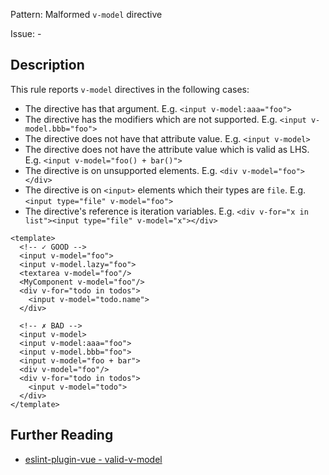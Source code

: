Pattern: Malformed `v-model` directive

Issue: -

## Description

This rule reports `v-model` directives in the following cases:

- The directive has that argument. E.g. `<input v-model:aaa="foo">`
- The directive has the modifiers which are not supported. E.g. `<input v-model.bbb="foo">`
- The directive does not have that attribute value. E.g. `<input v-model>`
- The directive does not have the attribute value which is valid as LHS. E.g. `<input v-model="foo() + bar()">`
- The directive is on unsupported elements. E.g. `<div v-model="foo"></div>`
- The directive is on `<input>` elements which their types are `file`. E.g. `<input type="file" v-model="foo">`
- The directive's reference is iteration variables. E.g. `<div v-for="x in list"><input type="file" v-model="x"></div>`

<eslint-code-block :rules="{'vue/valid-v-model': ['error']}">

```vue
<template>
  <!-- ✓ GOOD -->
  <input v-model="foo">
  <input v-model.lazy="foo">
  <textarea v-model="foo"/>
  <MyComponent v-model="foo"/>
  <div v-for="todo in todos">
    <input v-model="todo.name">
  </div>

  <!-- ✗ BAD -->
  <input v-model>
  <input v-model:aaa="foo">
  <input v-model.bbb="foo">
  <input v-model="foo + bar">
  <div v-model="foo"/>
  <div v-for="todo in todos">
    <input v-model="todo">
  </div>
</template>
```

</eslint-code-block>

## Further Reading

* [eslint-plugin-vue - valid-v-model](https://eslint.vuejs.org/rules/valid-v-model.html)
